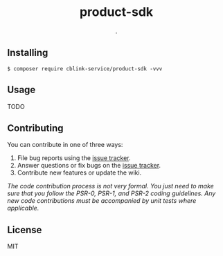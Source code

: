 <h1 align="center"> product-sdk </h1>

<p align="center"> .</p>


## Installing

```shell
$ composer require cblink-service/product-sdk -vvv
```

## Usage

TODO

## Contributing

You can contribute in one of three ways:

1. File bug reports using the [issue tracker](https://github.com/cblink-service/idaas-sdk/issues).
2. Answer questions or fix bugs on the [issue tracker](https://github.com/cblink-service/idaas-sdk/issues).
3. Contribute new features or update the wiki.

_The code contribution process is not very formal. You just need to make sure that you follow the PSR-0, PSR-1, and PSR-2 coding guidelines. Any new code contributions must be accompanied by unit tests where applicable._

## License

MIT